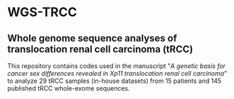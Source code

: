 # WGS-TRCC

## Whole genome sequence analyses of translocation renal cell carcinoma (tRCC)

This repository contains codes used in the manuscript "_A genetic basis for cancer sex differences revealed in Xp11 translocation renal cell carcinoma_"  to analyze 29 tRCC samples (in-house datasets) from 15 patients and 145 published tRCC whole-exome sequences.



